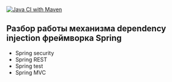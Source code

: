 [![Java CI with Maven](https://github.com/Olegsander48/job4j_di/actions/workflows/maven.yml/badge.svg)](https://github.com/Olegsander48/job4j_di/actions/workflows/maven.yml)

## Разбор работы механизма dependency injection фреймворка Spring

* Spring security
* Spring REST
* Spring test
* Spring MVC
